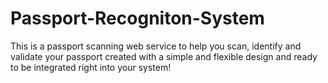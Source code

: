 # Passport-Recogniton-System
 This is a passport scanning web service to help you scan, identify and validate your passport created with a simple and flexible design and ready to be integrated right into your system!
